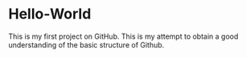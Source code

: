 # Hello-World
This is my first project on GitHub.
This is my attempt to obtain a good understanding of the basic structure of Github.
